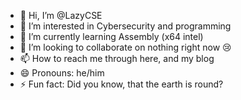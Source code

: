 - 👋 Hi, I’m @LazyCSE
- 👀 I’m interested in Cybersecurity and programming
- 🌱 I’m currently learning Assembly (x64 intel)
- 💞️ I’m looking to collaborate on nothing right now 😢
- 📫 How to reach me through here, and my blog
- 😄 Pronouns: he/him
- ⚡ Fun fact: Did you know, that the earth is round?

<!---
LazyCSE/LazyCSE is a ✨ special ✨ repository because its `README.md` (this file) appears on your GitHub profile.
You can click the Preview link to take a look at your changes.
--->
